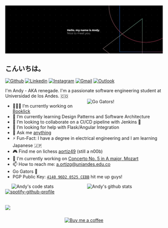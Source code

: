 [![Header](https://raw.githubusercontent.com/aortiz49/aortiz49/master/readme_banner.png "Header")](https://andyortiz.xyz/)
 
 ## こんいちは。
[![Github](https://img.shields.io/badge/-Github-000?style=flat&logo=Github&logoColor=white)](https://github.com/aortiz49)
[![Linkedin](https://img.shields.io/badge/-LinkedIn-blue?style=flat&logo=Linkedin&logoColor=white)](https://www.linkedin.com/in/aortiz49/)
[![Instagram](https://img.shields.io/badge/-Instagram-c13584?style=flat&labelColor=c13584&logo=instagram&logoColor=white)](https://www.instagram.com/andyortiz93/)
[![Gmail](https://img.shields.io/badge/-Gmail-c14438?style=flat&logo=Gmail&logoColor=white)](mailto:a.ortizg93@gmail.com)
[![Outlook](https://img.shields.io/badge/-Outlook-0078D4?style=flat&logo=Microsoft-Outlook&logoColor=white)](mailto:a.ortizg@uniandes.edu.co)

I'm Andy - AKA renegade. I'm a passionate software engineering student at <br> Universidad de los Andes. 🇨🇴 </br>
<img width="48%" align="right" alt="Go Gators!" src="https://media.giphy.com/media/MaNu5veVbWkEovTurC/giphy-downsized.gif" />


- 👨🏽‍💻 I’m currently working on [Booklick](https://github.com/aortiz49/ISIS2503-202020-S3-SCRUMDogs-Booklick)
- 🌱 I’m currently learning Design Patterns and Software Architecture
- 👯 I’m looking to collaborate on a CI/CD pipeline with Jenkins 🤝  
- 🤔 I’m looking for help with Flask/Angular Integration 
- 💬 Ask me [anything](https://github.com/aortiz49/aortiz49/issues/1)
- ⚡️ Fun-Fact: I have a degree in electrical engineering and I am learning Japanese 🇯🇵
- 🎮 Find me on lichess [aortiz49](https://lichess.org/@/aortiz49) (still a n00b)
- 🎻 I'm currently working on [Concerto No. 5 in A major, Mozart](https://www.youtube.com/watch?v=FfXSJu4z-2M)
- 📫 How to reach me: a.ortizg@uniandes.edu.co
- Go Gators 🐊
- PGP Public Key: [`4140 96D2 0525 CEBB`](https://keybase.io/andyortiz49/pgp_keys.asc) hit me up guys! 

<p>
   <img width="48%" align="right" alt="Andy's github stats" src="https://github-readme-stats.vercel.app/api?username=aortiz49&count_private=true&show_icons=true&hide_border=true&hide=stars&show_icons=true&theme=radical" />
  </p>
  <img width="48%" align="right" alt="Andy's code stats" src="https://github-readme-stats.vercel.app/api/top-langs/?username=aortiz49&layout=compact&theme=radical&hide=batchfile,html&hide_border=true" />
 </p>

 [![spotify-github-profile](https://spotify-github-profile.vercel.app/api/view?uid=125208069&cover_image=true&theme=default)](https://spotify-github-profile.vercel.app/api/view?uid=125208069&redirect=true)
<!--- [](https://visitor-badge.glitch.me/badge?page_id=aortiz49.aortiz49) --->
 ![](https://komarev.com/ghpvc/?username=aortiz49&style=plastic&color=orange)
 ------
  <p align="center">
<a href="https://www.buymeacoffee.com/aortiz49" target="_blank">
      <img width="22%" align="center" alt="Buy me a coffee" src="https://raw.githubusercontent.com/aortiz49/.github/main/.resources/mycoffee.png?token=AA4G6TTC6PKCYPBL2LBHT7S7ZLB5G"/>
  </a></p>


 
